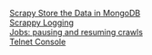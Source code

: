 [Scrapy Store the Data in MongoDB](https://realpython.com/blog/python/web-scraping-with-scrapy-and-mongodb/)  
[Scrappy Logging](http://doc.scrapy.org/en/latest/topics/logging.html)  
[Jobs: pausing and resuming crawls](http://doc.scrapy.org/en/0.24/topics/jobs.html)  
[Telnet Console](http://doc.scrapy.org/en/1.0/topics/telnetconsole.html)  
